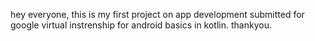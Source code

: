 hey everyone,
this is my first project on app development submitted for google virtual instrenship for android basics in kotlin.
thankyou.
